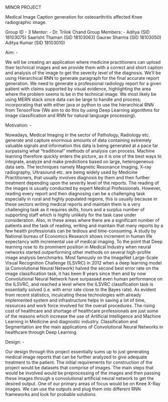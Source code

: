 MINOR PROJECT

Medical Image Caption generation for osteoarthritis affected Knee radiographic image.

Group ID - 3
Mentor: - Dr. Trilok Chand
Group Members: -
Aditya (SID 18103075)
Saarisht Thaman (SID 18103063)
Gaurav Sharma (SID 18103050)
Aditya Kumar (SID 18103010)


Aim: -

We will be creating an application where medicine practitioners can upload their technical images and we provide them with a correct and short caption and analysis of the image
to get the severity level of the diagnosis. We’ll be using Hierarchical RNN to generate paragraph for the final accurate report generation. We need to generate a professional 
radiology report for a given patient with claims supported by visual evidence, highlighting the area where the problem seems to be in the technical image. We most likely be using 
MERN stack since data can be large to handle and process; incorporating that with either java or python to use the hierarchical RNN from TensorFlow
{We aim to do this by using Deep Learning algorithms for image classification and RNN for natural language processing}.		

Motivation: -

Nowadays, Medical Imaging in the sector of Pathology, Radiology etc. generate and capture enormous amounts of data containing extremely valuable signals and information this
data is being generated at a pace far surpassing what “traditional” methods of analysis can process. Machine learning therefore quickly enters the picture, as it is one of the
best ways to integrate, analyze and make predictions based on large, heterogeneous data sets. The techniques namely Magnetic Resonance Imaging, X-ray radiography, Ultrasound etc.
are being widely used by Medicine Practitioners, that usually involves diagnosis by them and then further treatment depending upon the severity level of the reports.
The reading of the images is usually conducted by expert Medical Professionals. However, reading every report and then diagnosing can be a challenging task especially in rural
and highly populated regions, this is usually because in these sectors writing medical reports and maintain them is a very challenging task as it requires skills, hours and a 
surplus number of supporting staff which is highly unlikely for the task case under consideration. Also, in these areas where there are a significant number of patients and the
task of reading, writing and maintain that many reports by a few health professionals can be tedious and time-consuming.
A study by National bureau of Economics Research shows increment in human life expectancy with incremental use of medical imaging. To the point that Deep learning rose to its 
prominent position in Medical Industry when neural networks started outperforming other methods on several high-profile image analysis benchmarks. Most famously on the ImageNet 
Large-Scale Visual Recognition Challenge (ILSVRC) in 2012 when a deep learning model (a Convolutional Neural Network) halved the second best error rate on the image 
classification task, it has been 8 years since then and by now Convolutional Neural Network have surpassed even human performance on the ILSVRC, and reached a level where the
ILSVRC classification task is essentially solved (i.e. with error rate close to the Bayes rate).
As evident from recent statistics, inculcating these technologies with already implemented system and infrastructure helps in saving a lot of time, resources and work force 
involved for the overall procedures. The rising cost of healthcare and shortage of healthcare professionals are just some of the reasons which increase the use of Artificial 
Intelligence and Machine Learning in Medicine and diagnostic industry. Classification and Segmentation are the main applications of Convolutional Neural Networks in healthcare 
through Deep Learning.

Design: -

Our design through this project essentially sums up to just generating medical image reports that can be further analyzed to give adequate treatment to the patient. The initial
requirements for construction of the project would be datasets that comprise of images. The main steps that would be involved would be preprocessing of the images and then 
passing these images through a convolutional artificial neural network to get the desired output. One of our primary areas of focus would be on Knee X-Ray images. We can use 
the outputs and plug them into different RNN frameworks and look for probable solutions.

 

